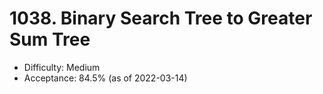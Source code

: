 # 1038. Binary Search Tree to Greater Sum Tree
- Difficulty: Medium
- Acceptance: 84.5% (as of 2022-03-14)
